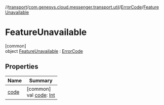//[transport](../../../../index.md)/[com.genesys.cloud.messenger.transport.util](../../index.md)/[ErrorCode](../index.md)/[FeatureUnavailable](index.md)

# FeatureUnavailable

[common]\
object [FeatureUnavailable](index.md) : [ErrorCode](../index.md)

## Properties

| Name | Summary |
|---|---|
| [code](../code.md) | [common]<br>val [code](../code.md): [Int](https://kotlinlang.org/api/latest/jvm/stdlib/kotlin/-int/index.html) |
